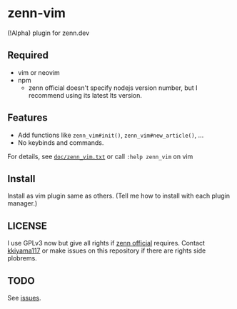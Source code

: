 # zenn-vim

(!Alpha) plugin for zenn.dev

## Required

- vim or neovim
- npm
  - zenn official doesn't specify nodejs version number, but I recommend using
    its latest lts version.

## Features

- Add functions like `zenn_vim#init()`, `zenn_vim#new_article()`, ...
- No keybinds and commands.

For details, see [`doc/zenn_vim.txt`](https://github.com/kkiyama117/zenn-vim/blob/master/doc/zenn_vim.txt)
or call `:help zenn_vim` on vim

## Install

Install as vim plugin same as others.
(Tell me how to install with each plugin manager.)

## LICENSE

I use GPLv3 now but give all rights if [zenn official](https://github.com/zenn-dev)
requires.
Contact [kkiyama117](https://github.com/kkiyama117) or make issues on this
repository if there are rights side plobrems.

## TODO

See [issues](https://github.com/kkiyama117/zenn-vim/issues).

